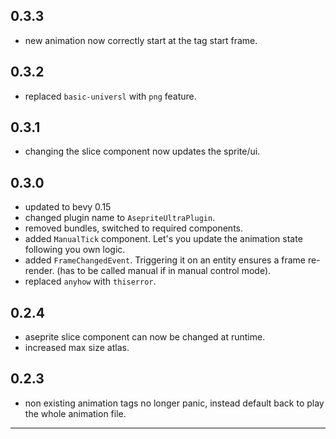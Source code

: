 ## 0.3.3

- new animation now correctly start at the tag start frame.

## 0.3.2

- replaced `basic-universl` with `png` feature.

## 0.3.1

- changing the slice component now updates the sprite/ui.

## 0.3.0

- updated to bevy 0.15
- changed plugin name to `AsepriteUltraPlugin`.
- removed bundles, switched to required components.
- added `ManualTick` component. Let's you update the animation state following you own logic.
- added `FrameChangedEvent`. Triggering it on an entity ensures a frame re-render. (has to be called manual if in manual control mode).
- replaced `anyhow` with `thiserror`.

## 0.2.4

- aseprite slice component can now be changed at runtime.
- increased max size atlas.

## 0.2.3

- non existing animation tags no longer panic, instead default back to play the whole animation file.

---
